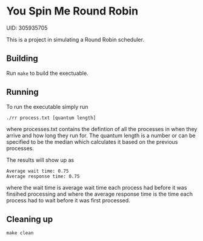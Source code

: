 # You Spin Me Round Robin

UID: 305935705

This is a project in simulating a Round Robin scheduler. 

## Building

Run `make` to build the exectuable. 

## Running

To run the executable simply run 
```
./rr process.txt [quantum length]
```
 where processes.txt contains the
defintion of all the processes in when they arrive and how long they run for. The quantum length is a number or
can be specified to be the median which calculates it based on the previous processes. 

The results will show up as 
```
Average wait time: 0.75
Average response time: 0.75
```
where the wait time is average wait time each process had before it was finsihed processing and where the average response time is the time each process had to wait before it was first processed.  

## Cleaning up

```shell
make clean
```
